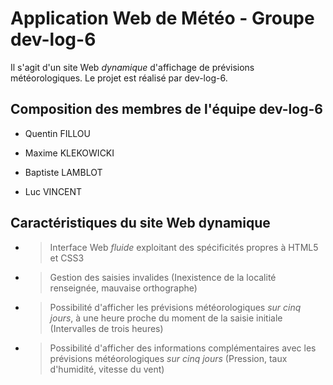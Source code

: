 # Application Web de Météo - Groupe dev-log-6

Il s'agit d'un site Web *dynamique* d'affichage de prévisions météorologiques. Le projet est réalisé par dev-log-6.

## Composition des membres de l'équipe dev-log-6

* Quentin FILLOU

* Maxime KLEKOWICKI

* Baptiste LAMBLOT

* Luc VINCENT

## Caractéristiques du site Web dynamique

* > Interface Web _fluide_ exploitant des spécificités propres à HTML5 et CSS3

* > Gestion des saisies invalides (Inexistence de la localité renseignée, mauvaise orthographe)

* > Possibilité d'afficher les prévisions météorologiques  _sur cinq jours_, à une heure proche du moment de la saisie initiale (Intervalles de trois heures)

* > Possibilité d'afficher des informations complémentaires avec les prévisions météorologiques _sur cinq jours_ (Pression, taux d'humidité, vitesse du vent)